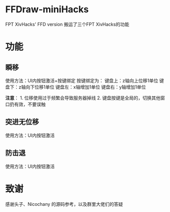 # FFDraw-miniHacks
FPT XivHacks' FFD version 
搬运了三个FPT XivHacks的功能
# 功能
## 瞬移
使用方法：UI内按钮激活+按键绑定
按键绑定为：
键盘上：z轴向上位移1单位
键盘下：z轴向下位移1单位
键盘左：x轴增加1单位
键盘右：y轴增加1单位    

**注意**：
    1. 位移使用过于频繁会导致服务器掉线
    2. 键盘按键是全局的，切换其他窗口扔有效，不要误触
## 突进无位移
使用方法：UI内按钮激活
## 防击退
使用方法：UI内按钮激活

# 致谢
感谢头子、Nicochany 的源码参考，以及群里大佬们的答疑
